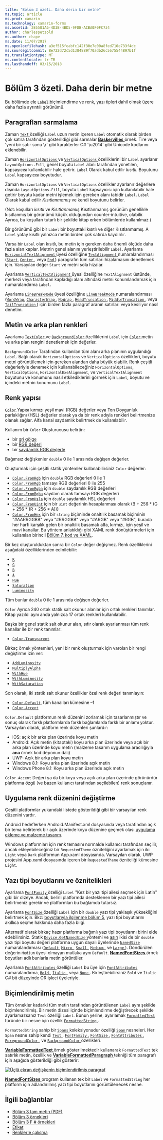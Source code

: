 ```yaml
---
title: "Bölüm 3 özeti. Daha derin bir metne"
ms.topic: article
ms.prod: xamarin
ms.technology: xamarin-forms
ms.assetid: 2E5581A6-4D3E-4BD5-9FDB-ACBA0F0FC734
author: charlespetzold
ms.author: chape
ms.date: 11/07/2017
ms.openlocfilehash: a3ef515feabfc142f30e7e00a8fed710e733f4dc
ms.sourcegitcommit: 8e722d72c5d1384889f70adb26c5675544897b1f
ms.translationtype: MT
ms.contentlocale: tr-TR
ms.lasthandoff: 03/15/2018
---
```

# <a name="summary-of-chapter-3-deeper-into-text"></a>Bölüm 3 özeti. Daha derin bir metne

Bu bölümde ele [ `Label` ](https://developer.xamarin.com/api/type/Xamarin.Forms.Label/) biçimlendirme ve renk, yazı tipleri dahil olmak üzere daha fazla ayrıntılı görünümü.

## <a name="wrapping-paragraphs"></a>Paragrafları sarmalama

Zaman [ `Text` ](https://developer.xamarin.com/api/property/Xamarin.Forms.Label.Text/) özelliği `Label` uzun metin içeren `Label` otomatik olarak birden çok satıra tarafından gösterildiği gibi sarmalar [ **Baskervilles** ](https://github.com/xamarin/xamarin-forms-book-samples/tree/master/Chapter03/Baskervilles) örnek. Tire veya 'yeni bir satır sonu \r' gibi karakterler C# '\u2014' gibi Unicode kodlarını eklenebilir.

Zaman [ `HorizontalOptions` ](https://developer.xamarin.com/api/property/Xamarin.Forms.View.HorizontalOptions/) ve [ `VerticalOptions` ](https://developer.xamarin.com/api/property/Xamarin.Forms.View.VerticalOptions/) özelliklerini bir `Label` ayarlanır `LayoutOptions.Fill`, genel boyutu `Label` alanı tarafından yönetilen, kapsayıcısı kullanılabilir hale getirir. `Label` Olarak kabul edilir *kısıtlı*. Boyutunu `Label` kapsayıcısı boyutudur.

Zaman `HorizontalOptions` ve `VerticalOptions` özellikler ayarlanır değerlere dışında `LayoutOptions.Fill`, boyutu `Label` kapsayıcısı için kullanılabilir hale getirir boyutu kadar metni işlemek için gereken alanı tabidir `Label`. `Label` Olarak kabul edilir *Kısıtlanmamış* ve kendi boyutunu belirler.

(Not: koşulları *kısıtlı* ve *Kısıtlanmamış* Kısıtlanmamış görünüm genellikle kısıtlanmış bir görünümü küçük olduğundan counter-intuitive, olabilir. Ayrıca, bu koşulları tutarlı bir şekilde kitap erken bölümlerde kullanılmaz.)

Bir görünümü gibi bir `Label` bir boyuttaki kısıtlı ve diğer Kısıtlanmamış. A `Label` yatay kısıtlı yalnızca metin birden çok satırda kaydırılır.

Varsa bir `Label` olan kısıtlı, bu metin için gereken daha önemli ölçüde daha fazla alan kaplar. Metnin genel alanını yerleştirilebilir `Label`. Ayarlama [ `HorizontalTextAlignment` ](https://developer.xamarin.com/api/property/Xamarin.Forms.Label.HorizontalTextAlignment/) üyesi özelliğine [ `TextAlignment` ](https://developer.xamarin.com/api/type/Xamarin.Forms.TextAlignment/) numaralandırması ([`Start`](https://developer.xamarin.com/api/field/Xamarin.Forms.TextAlignment.Start/), [ `Center` ](https://developer.xamarin.com/api/field/Xamarin.Forms.TextAlignment.Center/), veya [ `End` ](https://developer.xamarin.com/api/field/Xamarin.Forms.TextAlignment.Center/)) paragrafın tüm satırları hizalamasını denetlemek için. Varsayılan değer `Start` ve metni sola hizalar.

Ayarlama [ `VerticalTextAlignment` ](https://developer.xamarin.com/api/property/Xamarin.Forms.Label.VerticalTextAlignment/) üyesi özelliğine `TextAlignment` üstünde, merkezi veya tarafından kapladığı alanı altındaki metni konumlandırmak için numaralandırma `Label`.

Ayarlama [ `LineBreakMode` ](https://developer.xamarin.com/api/property/Xamarin.Forms.Label.LineBreakMode/) üyesi özelliğine [ `LineBreakMode` ](https://developer.xamarin.com/api/type/Xamarin.Forms.LineBreakMode/) numaralandırması ([`WordWrap`](https://developer.xamarin.com/api/field/Xamarin.Forms.LineBreakMode.WordWrap/), [ `CharacterWrap` ](https://developer.xamarin.com/api/field/Xamarin.Forms.LineBreakMode.CharacterWrap/), [ `NoWrap` ](https://developer.xamarin.com/api/field/Xamarin.Forms.LineBreakMode.NoWrap/), [ `HeadTruncation` ](https://developer.xamarin.com/api/field/Xamarin.Forms.LineBreakMode.HeadTruncation/), [ `MiddleTruncation` ](https://developer.xamarin.com/api/field/Xamarin.Forms.LineBreakMode.MiddleTruncation/), veya [ `TailTruncation` ](https://developer.xamarin.com/api/field/Xamarin.Forms.LineBreakMode.TailTruncation/)) için birden fazla paragraf aranın satırları veya kesiliyor nasıl denetim.

## <a name="text-and-background-colors"></a>Metin ve arka plan renkleri

Ayarlama [ `TextColor` ](https://developer.xamarin.com/api/property/Xamarin.Forms.Label.TextColor/) ve [ `BackgroundColor` ](https://developer.xamarin.com/api/property/Xamarin.Forms.VisualElement.BackgroundColor/) özelliklerini `Label` için [ `Color` ](https://developer.xamarin.com/api/type/Xamarin.Forms.Color/) metin ve arka plan rengini denetlemek için değerler.

`BackgroundColor` Tarafından kullanılan tüm alanı arka planının uygulandığı `Label`. Bağlı olarak `HorizontalOptions` ve `VerticalOptions` özellikleri, boyutu metni görüntülemek için gereken alandan daha büyük olabilir. Renk çeşitli değerleriyle denemek için kullanabileceğiniz `HorizontalOptions`, `VerticalOptions`, `HorizontalExeAlignment`, ve `VerticalTextAlignment` boyutunu ve konumunu nasıl etkilediklerini görmek için `Label`, boyutu ve içindeki metnin konumunu `Label`.

## <a name="the-color-structure"></a>Renk yapısı

[ `Color` ](https://developer.xamarin.com/api/type/Xamarin.Forms.Color/) Yapısı kırmızı yeşil mavi (RGB) değerler veya Ton Doygunluk parlaklığını (HSL) değerler olarak ya da bir renk adıyla renkleri belirtmenize olanak sağlar. Alfa kanal saydamlık belirtmek de kullanılabilir.

Kullanım bir `Color` Oluşturucusu belirtin:

- bir [gri gölge](https://developer.xamarin.com/api/constructor/Xamarin.Forms.Color.Color/p/System.Double/)
- bir [RGB değeri](https://developer.xamarin.com/api/constructor/Xamarin.Forms.Color.Color/p/System.Double/System.Double/System.Double/)
- bir [saydamlık RGB değerle](https://developer.xamarin.com/api/constructor/Xamarin.Forms.Color.Color/p/System.Double/System.Double/System.Double/System.Double/)

Bağımsız değişkenler `double` 0 ile 1 arasında değişen değerler.

Oluşturmak için çeşitli statik yöntemler kullanabilirsiniz `Color` değerler:

- [`Color.FromRgb`](https://developer.xamarin.com/api/member/Xamarin.Forms.Color.FromRgb/p/System.Double/System.Double/System.Double/) için `double` RGB değerleri 0 ile 1
- [`Color.FromRgb`](https://developer.xamarin.com/api/member/Xamarin.Forms.Color.FromRgb/p/System.Int32/System.Int32/System.Int32/) tamsayı RGB değerleri 0 ile 255
- [`Color.FromRgba`](https://developer.xamarin.com/api/member/Xamarin.Forms.Color.FromRgba/p/System.Double/System.Double/System.Double/System.Double/) için `double` saydamlık RGB değerleri
- [`Color.FromRgba`](https://developer.xamarin.com/api/member/Xamarin.Forms.Color.FromRgba/p/System.Int32/System.Int32/System.Int32/System.Int32/) saydam olarak tamsayı RGB değerleri
- [`Color.FromHsla`](https://developer.xamarin.com/api/member/Xamarin.Forms.Color.FromHsla/p/System.Double/System.Double/System.Double/System.Double/) için `double` saydamlık HSL değerleri
- [`Color.FromUint`](https://developer.xamarin.com/api/member/Xamarin.Forms.Color.FromUint/p/System.UInt32/) için bir `uint` değerinin hesaplanması olarak (B + 256 * (G + 256 * (R + 256 * A)))
- [`Color.FromHex`](https://developer.xamarin.com/api/member/Xamarin.Forms.Color.FromHex/p/System.String/) için bir `string` biçiminde onaltılık basamak biçiminin "#AARRGGBB" veya "#RRGGBB" veya "#ARGB" veya "#RGB", burada her harfi karşılık gelen bir onaltılık basamak alfa, kırmızı, için yeşil ve mavi kanallar. Bu yöntem anlatıldığı gibi XAML renk dönüştürmeleri için kullanılan birincil [Bölüm 7, kod ve XAML](~/xamarin-forms/creating-mobile-apps-xamarin-forms/summaries/chapter07.md).

Bir kez oluşturulduktan sonra bir `Color` değer değişmez. Renk özelliklerini aşağıdaki özelliklerinden edinilebilir:

- [`R`](https://developer.xamarin.com/api/property/Xamarin.Forms.Color.R/)
- [`G`](https://developer.xamarin.com/api/property/Xamarin.Forms.Color.G/)
- [`B`](https://developer.xamarin.com/api/property/Xamarin.Forms.Color.B/)
- [`A`](https://developer.xamarin.com/api/property/Xamarin.Forms.Color.A/)
- [`Hue`](https://developer.xamarin.com/api/property/Xamarin.Forms.Color.Hue/)
- [`Saturation`](https://developer.xamarin.com/api/property/Xamarin.Forms.Color.Saturation/)
- [`Luminosity`](https://developer.xamarin.com/api/property/Xamarin.Forms.Color.Luminosity/)

Tüm bunlar `double` 0 ile 1 arasında değişen değerler.

`Color` Ayrıca 240 ortak statik salt okunur alanlar için ortak renkleri tanımlar. Kitap yazıldı aynı anda yalnızca 17 ortak renkleri kullanılabilir.

Başka bir genel statik salt okunur alan, sıfır olarak ayarlanması tüm renk kanallar ile bir renk tanımlar:

- [`Color.Transparent`](https://developer.xamarin.com/api/field/Xamarin.Forms.Color.Transparent/)

Birkaç örnek yöntemleri, yeni bir renk oluşturmak için varolan bir rengi değiştirme izin ver:

- [`AddLuminosity`](https://developer.xamarin.com/api/member/Xamarin.Forms.Color.AddLuminosity/p/System.Double/)
- [`MultiplyAlpha`](https://developer.xamarin.com/api/member/Xamarin.Forms.Color.MultiplyAlpha/p/System.Double/)
- [`WithHue`](https://developer.xamarin.com/api/member/Xamarin.Forms.Color.WithHue/p/System.Double/)
- [`WithLuminosity`](https://developer.xamarin.com/api/member/Xamarin.Forms.Color.WithLuminosity/p/System.Double/)
- [`WithSaturation`](https://developer.xamarin.com/api/member/Xamarin.Forms.Color.WithSaturation/p/System.Double/)

Son olarak, iki statik salt okunur özellikler özel renk değeri tanımlayın:

- [`Color.Default`](https://developer.xamarin.com/api/property/Xamarin.Forms.Color.Default/), tüm kanalları kümesine &ndash;1
- [`Color.Accent`](https://developer.xamarin.com/api/property/Xamarin.Forms.Color.Accent/)

`Color.Default` platformun renk düzenini zorlamak için tasarlanmıştır ve sonuç olarak farklı platformlarda farklı bağlamlarda farklı bir anlamı yoktur. Varsayılan olarak, platform renk düzenleri şunlardır:

- iOS: açık bir arka plan üzerinde koyu metin
- Android: Açık metin (kitaptaki) koyu arka plan üzerinde veya açık bir arka plan üzerinde koyu metin (malzeme tasarım uygulama aracılığıyla **ana** örnek kod deponun dalı)
- UWP: Açık bir arka plan koyu metin
- Windows 8.1: Koyu arka plan üzerinde açık metin
- Windows Phone 8.1: Koyu arka plan üzerinde açık metin

`Color.Accent` Değeri ya da bir koyu veya açık arka plan üzerinde görünürdür platforma özgü (ve bazen kullanıcı tarafından seçilebilen) renk sonuçlanır.

## <a name="changing-the-application-color-scheme"></a>Uygulama renk düzenini değiştirme

Çeşitli platformlar yukarıdaki listede gösterildiği gibi bir varsayılan renk düzenini vardır.

Android hedeflerken Android.Manifest.xml dosyasında veya tarafından açık bir tema belirterek bir açık üzerinde koyu düzenine geçmek olası [uygulama ekleme ve malzeme tasarım](~/xamarin-forms/platform/android/appcompat.md).

Windows platformları için renk temasını normalde kullanıcı tarafından seçilir, ancak ekleyebileceğiniz bir `RequestedTheme` özniteliğini ayarlamak için iki `Light` veya `Dark` platformun App.xaml dosyasında. Varsayılan olarak, UWP projesini App.xaml dosyasında içeren bir `RequestedTheme` özniteliği kümesine `Light`.

## <a name="font-sizes-and-attributes"></a>Yazı tipi boyutlarını ve öznitelikleri

Ayarlama [ `FontFamily` ](https://developer.xamarin.com/api/property/Xamarin.Forms.Label.FontFamily/) özelliği `Label` "Kez bir yazı tipi ailesi seçmek için Latin" gibi bir dizeye. Ancak, belirli platformda desteklenen bir yazı tipi ailesi belirtmeniz gerekir ve platformları bu bağlamda tutarsız.

Ayarlama [ `FontSize` ](https://developer.xamarin.com/api/property/Xamarin.Forms.Label.FontSize/) özelliği `Label` için bir `double` yazı tipi yaklaşık yüksekliğini belirtmek için. Bkz: [boyutlarıyla ilgilenme bölüm 5](chapter05.md), yazı tipi boyutlarını akıllıca seçme hakkında daha fazla bilgi.

Alternatif olarak birkaç hazır platforma bağımlı yazı tipi boyutlarını birini elde edebilirsiniz. Statik [ `Device.GetNamedSize` ](https://developer.xamarin.com/api/member/Xamarin.Forms.Device.GetNamedSize/p/Xamarin.Forms.NamedSize/System.Type/) yöntemi ve [aşırı](https://developer.xamarin.com/api/member/Xamarin.Forms.Device.GetNamedSize/p/Xamarin.Forms.NamedSize/Xamarin.Forms.Element/) ikisi de bir `double` yazı tipi boyutu değeri platforma uygun dayalı üyelerinde [ `NamedSize` ](https://developer.xamarin.com/api/type/Xamarin.Forms.NamedSize/)numaralandırması ([`Default`](https://developer.xamarin.com/api/field/Xamarin.Forms.NamedSize.Default/), [ `Micro` ](https://developer.xamarin.com/api/field/Xamarin.Forms.NamedSize.Micro/), [ `Small` ](https://developer.xamarin.com/api/field/Xamarin.Forms.NamedSize.Small/), [ `Medium` ](https://developer.xamarin.com/api/field/Xamarin.Forms.NamedSize.Medium/),  ve [ `Large` ](https://developer.xamarin.com/api/field/Xamarin.Forms.NamedSize.Large/)). Döndürülen değerin `Medium` üyesi olmayan mutlaka aynı `Default`. [ **NamedFontSizes** ](https://github.com/xamarin/xamarin-forms-book-samples/tree/master/Chapter03/NamedFontSizes) örnek boyutları adlı bunlarla metin görüntüler.

Ayarlama [ `FontAttributes` ](https://developer.xamarin.com/api/property/Xamarin.Forms.Label.FontAttributes/) özelliği `Label` bu üye için [ `FontAttributes` ](https://developer.xamarin.com/api/type/Xamarin.Forms.FontAttributes/) numaralandırma, [ `Bold` ](https://developer.xamarin.com/api/field/Xamarin.Forms.FontAttributes.Bold/), [ `Italic` ](https://developer.xamarin.com/api/field/Xamarin.Forms.FontAttributes.Italic/), veya [ `None` ](https://developer.xamarin.com/api/field/Xamarin.Forms.FontAttributes.None/). Birleştirebilirsiniz `Bold` ve `Italic` C# bit düzeyinde OR işleci üyeleriyle.

## <a name="formatted-text"></a>Biçimlendirilmiş metin

Tüm örnekler kadarki tüm metin tarafından görüntülenen `Label` aynı şekilde biçimlendirilmiş. Bir metin dizesi içinde biçimlendirme değiştirecek şekilde ayarlamazsanız `Text` özelliği `Label`. Bunun yerine, ayarlamak [ `FormattedText` ](https://developer.xamarin.com/api/property/Xamarin.Forms.Label.FormattedText/) türünde bir nesne için özellik [ `FormattedString` ](https://developer.xamarin.com/api/type/Xamarin.Forms.FormattedString/).

`FormattedString` sahip bir [ `Spans` ](https://developer.xamarin.com/api/property/Xamarin.Forms.FormattedString.Spans/) koleksiyonudur özelliği [ `Span` ](https://developer.xamarin.com/api/type/Xamarin.Forms.Span/) nesneleri. Her `Span` nesne sahip kendi [ `Text` ](https://developer.xamarin.com/api/property/Xamarin.Forms.Span.Text/), [ `FontFamily` ](https://developer.xamarin.com/api/property/Xamarin.Forms.Span.FontFamily/), [ `FontSize` ](https://developer.xamarin.com/api/property/Xamarin.Forms.Span.FontSize/), [ `FontAttributes` ](https://developer.xamarin.com/api/property/Xamarin.Forms.Span.FontAttributes/), [ `ForegroundColor` ](https://developer.xamarin.com/api/property/Xamarin.Forms.Span.ForegroundColor/), ve [ `BackgroundColor` ](https://developer.xamarin.com/api/property/Xamarin.Forms.Span.BackgroundColor/) özellikleri.

[ **VariableFormattedText** ](https://github.com/xamarin/xamarin-forms-book-samples/tree/master/Chapter03/VarFormText) örnek gösterilmektedir kullanarak `FormattedText` tek satırlık metin, özellik ve [ **VariableFormattedParagraph** ](https://github.com/xamarin/xamarin-forms-book-samples/tree/master/Chapter03/VarFormPara) tekniği tüm paragrafı için aşağıda gösterildiği gibi gösterir:

[![Üçlü ekran değişkenin biçimlendirilmiş paragraf](images/ch03fg06-small.png "değişkeni biçimlendirilmiş etiket metnini")](images/ch03fg06-large.png#lightbox "değişkeni biçimlendirilmiş etiket metni")

[ **NamedFontSizes** ](https://github.com/xamarin/xamarin-forms-book-samples/tree/master/Chapter03/NamedFontSizes) program kullanan tek bir `Label` ve `FormattedString` her platform için adlandırılmış yazı tipi boyutlarını görüntülenecek nesne.



## <a name="related-links"></a>İlgili bağlantılar

- [Bölüm 3 tam metin (PDF)](https://download.xamarin.com/developer/xamarin-forms-book/XamarinFormsBook-Ch03-Apr2016.pdf)
- [Bölüm 3 örnekleri](https://github.com/xamarin/xamarin-forms-book-samples/tree/master/Chapter03)
- [Bölüm 3 F # örnekleri](https://github.com/xamarin/xamarin-forms-book-samples/tree/master/Chapter03/FS)
- [Etiket](~/xamarin-forms/user-interface/text/label.md)
- [Renklerle çalışma](~/xamarin-forms/user-interface/colors.md)
